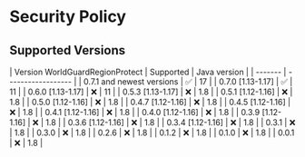 # Security Policy

## Supported Versions

| Version WorldGuardRegionProtect | Supported           | Java version |
| ------- | ------------------    |
| 0.7.1 and newest versions       | :white_check_mark:  | 17           |
| 0.7.0 [1.13-1.17]               | :white_check_mark:  | 11           |
| 0.6.0 [1.13-1.17]               | :x:                 | 11           |
| 0.5.3 [1.13-1.17]               | :x:                 | 1.8          |
| 0.5.1 [1.12-1.16]               | :x:                 | 1.8          |
| 0.5.0 [1.12-1.16]               | :x:                 | 1.8          |
| 0.4.7 [1.12-1.16]               | :x:                 | 1.8          |
| 0.4.5 [1.12-1.16]               | :x:                 | 1.8          |
| 0.4.1 [1.12-1.16]               | :x:                 | 1.8          |
| 0.4.0 [1.12-1.16]               | :x:                 | 1.8          |
| 0.3.9 [1.12-1.16]               | :x:                 | 1.8          |
| 0.3.6 [1.12-1.16]               | :x:                 | 1.8          |
| 0.3.4 [1.12-1.16]               | :x:                 | 1.8          |
| 0.3.1                           | :x:                 | 1.8          |
| 0.3.0                           | :x:                 | 1.8          |
| 0.2.6                           | :x:                 | 1.8          |
| 0.1.2                           | :x:                 | 1.8          |
| 0.1.0                           | :x:                 | 1.8          |
| 0.0.1                           | :x:                 | 1.8          |
